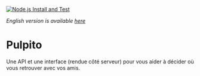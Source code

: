 [![Node.js Install and Test](https://github.com/nicolasdaudin/pulpito/actions/workflows/node.js.yml/badge.svg?branch=master)](https://github.com/nicolasdaudin/pulpito/actions/workflows/node.js.yml)

_English version is available [here](/README.en.md)_

# Pulpito

Une API et une interface (rendue côté serveur) pour vous aider à décider où vous retrouver avec vos amis.
